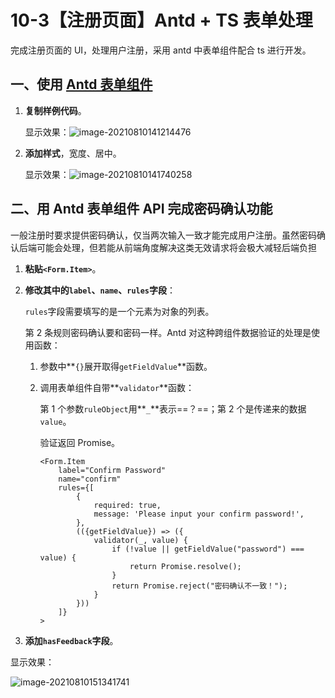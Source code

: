 # 10-3【注册页面】Antd + TS 表单处理

完成注册页面的 UI，处理用户注册，采用 antd 中表单组件配合 ts 进行开发。



## 一、使用 [Antd 表单组件](https://ant.design/components/form-cn/)

1. **复制样例代码**。

    显示效果：![image-20210810141214476](https:cdn.jsdelivr.net/gh/Ethereal-bang/Images/Typora_Images/20210810141214.png)

2. **添加样式**，宽度、居中。

    显示效果：![image-20210810141740258](https:cdn.jsdelivr.net/gh/Ethereal-bang/Images/Typora_Images/20210810141740.png)



## 二、用 Antd 表单组件 API 完成密码确认功能

一般注册时要求提供密码确认，仅当两次输入一致才能完成用户注册。虽然密码确认后端可能会处理，但若能从前端角度解决这类无效请求将会极大减轻后端负担

1. **粘贴`<Form.Item>`**。

2. **修改其中的`label`、`name`、`rules`字段**：

    `rules`字段需要填写的是一个元素为对象的列表。

    第 2 条规则密码确认要和密码一样。Antd 对这种跨组件数据验证的处理是使用函数：

    1. 参数中**`{}`展开取得`getFieldValue`**函数。

    2. 调用表单组件自带**`validator`**函数：

        第 1 个参数`ruleObject`用**`_`**表示==？==；第 2 个是传递来的数据`value`。

        验证返回 Promise。

        ```tsx
        <Form.Item
            label="Confirm Password"
            name="confirm"
            rules={[
                {
                    required: true,
                    message: 'Please input your confirm password!',
                },
                (({getFieldValue}) => ({
                    validator(_, value) {
                        if (!value || getFieldValue("password") === value) {
                            return Promise.resolve();
                        }
                        return Promise.reject("密码确认不一致！");
                    }
                }))
            ]}
        >
        ```

3. **添加`hasFeedback`字段**。

显示效果：

![image-20210810151341741](../https:cdn.jsdelivr.net/gh/Ethereal-bang/Images/Typora_Images/20210810151341.png)



